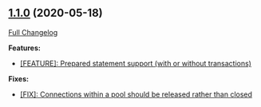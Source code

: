 ## [1.1.0](https://ugate.github.io/sqler-mdb/tree/v1.1.0) (2020-05-18)
[Full Changelog](https://ugate.github.io/sqler-mdb/compare/v1.0.2...v1.1.0)


__Features:__
* [[FEATURE]: Prepared statement support (with or without transactions)](https://ugate.github.io/sqler-mdb/commit/624c65e6071305484a956af49f6d7030b419697d)

__Fixes:__
* [[FIX]: Connections within a pool should be released rather than closed](https://ugate.github.io/sqler-mdb/commit/59ce21c185039e98cc59595a6bca3a905ec02db3)